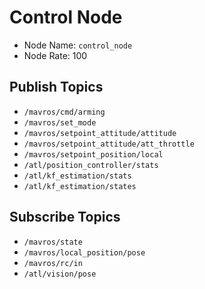 # Control Node

- Node Name: `control_node`
- Node Rate: 100


## Publish Topics

- `/mavros/cmd/arming`
- `/mavros/set_mode`
- `/mavros/setpoint_attitude/attitude`
- `/mavros/setpoint_attitude/att_throttle`
- `/mavros/setpoint_position/local`
- `/atl/position_controller/stats`
- `/atl/kf_estimation/stats`
- `/atl/kf_estimation/states`


## Subscribe Topics

- `/mavros/state`
- `/mavros/local_position/pose`
- `/mavros/rc/in`
- `/atl/vision/pose`
